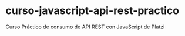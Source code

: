 # curso-javascript-api-rest-practico
Curso Práctico de consumo de API REST con JavaScript de Platzi
